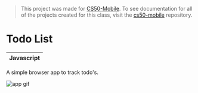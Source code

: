 > This project was made for [CS50-Mobile](https://cs50.github.io/mobile/). To see documentation for all of the projects created for this class, visit the [cs50-mobile](https://github.com/dillon/cs50-mobile) repository.

# Todo List
| Javascript|
|--|

A simple browser app to track todo's.

![app gif](https://github.com/dillon/cs50-mobile-projects/blob/master/project0/todo.gif?raw=true)
